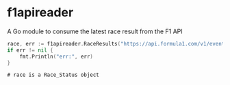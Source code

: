 # f1apireader

A Go module to consume the latest race result from the F1 API

```go
race, err := f1apireader.RaceResults("https://api.formula1.com/v1/event-tracker")
if err != nil {
	fmt.Println("err:", err)
}

# race is a Race_Status object
```
